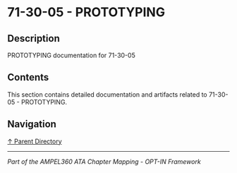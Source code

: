 # 71-30-05 - PROTOTYPING

## Description

PROTOTYPING documentation for 71-30-05

## Contents

This section contains detailed documentation and artifacts related to 71-30-05 - PROTOTYPING.

## Navigation

[↑ Parent Directory](../README.md)

---

*Part of the AMPEL360 ATA Chapter Mapping - OPT-IN Framework*
